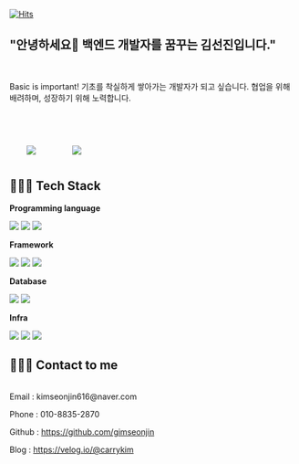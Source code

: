 [![Hits](https://hits.seeyoufarm.com/api/count/incr/badge.svg?url=https%3A%2F%2Fgithub.com%2Fgimseonjin&count_bg=%2318BFE5&title_bg=%23555555&icon=ko-fi.svg&icon_color=%23E7E7E7&title=hits&edge_flat=false)](https://hits.seeyoufarm.com)

## "안녕하세요👋 백엔드 개발자를 꿈꾸는 김선진입니다."
<br>
<p>
Basic is important! 기초를 착실하게 쌓아가는 개발자가 되고 싶습니다.
협업을 위해 배려하며, 성장하기 위해 노력합니다.
</p>

<div id="main" vertical-align="top">
    <img 
        src="https://github-readme-stats.vercel.app/api?username=gimseonjin&hide=stars,contribs&count_private=true&show_icons=true"
        style="height: auto; margin-left: 20px; margin-right: 20px; margin-top:50px; padding: 10px;"/>
    <img 
        src="https://github-readme-stats.vercel.app/api/top-langs/?username=gimseonjin&layout=compact)](https://github.com/anuraghazra/github-readme-stats"
        style="height: auto; margin-left: 20px; margin-right: 20px; margin-top:50px; padding: 10px;"/>
</div>


## 👩🏻‍💻 Tech Stack 

**Programming language**
<p align="left">
    <img src="https://img.shields.io/badge/Java-orange?style=flat-square&logo=Java&logoColor=white"/>
    <img src="https://img.shields.io/badge/Node-339933?style=flat-square&logo=node.js&logoColor=white"/>
    <img src="https://img.shields.io/badge/Python-blue?style=flat-square&logo=Python&logoColor=white"/>
</p>

**Framework**
<p align="left">
    <img src="https://img.shields.io/badge/Springboot-339933?style=flat-square&logo=SpringBoot&logoColor=white"/>
    <img src="https://img.shields.io/badge/Express-6DB33F?style=flat-square&logo=Express&logoColor=white"/>
    <img src="https://img.shields.io/badge/Flask-black?style=flat-square&logo=Flask&logoColor=white"/>
</p>

**Database**
<p align="left">
    <img src="https://img.shields.io/badge/Mysql-blue?style=flat-square&logo=MySql&logoColor=white"/>
    <img src="https://img.shields.io/badge/MongoDB-green?style=flat-square&logo=MongoDB&logoColor=white"/>
</p>

**Infra**
<p align="left">    
    <img src="https://img.shields.io/badge/aws-333664?style=flat-square&logo=amazon-aws&logoColor=white"/>
    <img src="https://img.shields.io/badge/Docker-9cf?style=flat-square&logo=Docker&logoColor=white"/>
    <img src="https://img.shields.io/badge/Jenkins-yellow?style=flat-square&logo=Jenkins&logoColor=white"/>
</p>

## 👩🏻‍💻 Contact to me 
<br>
Email : kimseonjin616@naver.com

Phone : 010-8835-2870

Github : https://github.com/gimseonjin

Blog : https://velog.io/@carrykim


